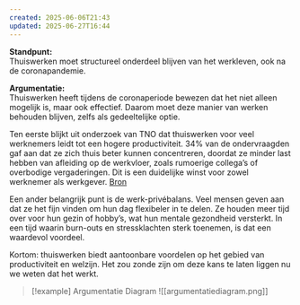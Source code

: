 ```yaml
---
created: 2025-06-06T21:43
updated: 2025-06-27T16:44
---
```


**Standpunt:**  
Thuiswerken moet structureel onderdeel blijven van het werkleven, ook na de coronapandemie.

**Argumentatie:**  
Thuiswerken heeft tijdens de coronaperiode bewezen dat het niet alleen mogelijk is, maar ook effectief. Daarom moet deze manier van werken behouden blijven, zelfs als gedeeltelijke optie.

Ten eerste blijkt uit onderzoek van TNO dat thuiswerken voor veel werknemers leidt tot een hogere productiviteit. 34% van de ondervraagden gaf aan dat ze zich thuis beter kunnen concentreren, doordat ze minder last hebben van afleiding op de werkvloer, zoals rumoerige collega’s of overbodige vergaderingen. Dit is een duidelijke winst voor zowel werknemer als werkgever. [Bron](https://www.tno.nl/nl/newsroom/insights/2020/11/thuiswerken-leidt-werkstress/)

Een ander belangrijk punt is de werk-privébalans. Veel mensen geven aan dat ze het fijn vinden om hun dag flexibeler in te delen. Ze houden meer tijd over voor hun gezin of hobby’s, wat hun mentale gezondheid versterkt. In een tijd waarin burn-outs en stressklachten sterk toenemen, is dat een waardevol voordeel.

Kortom: thuiswerken biedt aantoonbare voordelen op het gebied van productiviteit en welzijn. Het zou zonde zijn om deze kans te laten liggen nu we weten dat het werkt.


> [!example] Argumentatie Diagram
> ![[argumentatiediagram.png]]

